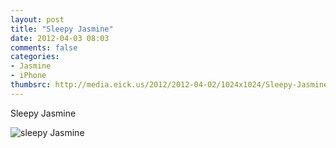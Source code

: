 ```yaml
---
layout: post
title: "Sleepy Jasmine"
date: 2012-04-03 08:03
comments: false
categories: 
- Jasmine
- iPhone
thumbsrc: http://media.eick.us/2012/2012-04-02/1024x1024/Sleepy-Jasmine-2012-02-26-at-08.01.01.jpg
---
```

Sleepy Jasmine



![sleepy Jasmine](http://media.eick.us/media/photographs/2012/2012-04-02/Sleepy-Jasmine-2012-02-26-at-08.01.01.jpg)

